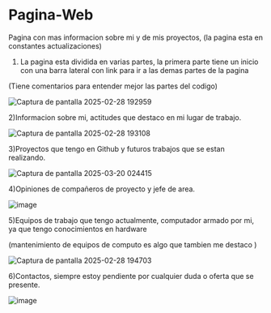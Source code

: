 # Pagina-Web
Pagina con mas informacion sobre mi y de mis proyectos, (la pagina esta en constantes actualizaciones)


1) La pagina esta dividida en varias partes, la primera parte tiene un inicio con una barra lateral con link para ir a las demas partes de la pagina

(Tiene comentarios para entender mejor las partes del codigo)


![Captura de pantalla 2025-02-28 192959](https://github.com/user-attachments/assets/9fa1cd2a-e562-4b85-a858-83e1ca06fcd2)



2)Informacion sobre mi, actitudes que destaco en mi lugar de trabajo.


![Captura de pantalla 2025-02-28 193108](https://github.com/user-attachments/assets/73ef2777-127b-4b1b-8e63-0f1a032ebe90)


3)Proyectos que tengo en Github y futuros trabajos que se estan realizando.


![Captura de pantalla 2025-03-20 024415](https://github.com/user-attachments/assets/5484853a-eeca-4661-bace-9addbd050d29)


4)Opiniones de compañeros de proyecto y jefe de area.

![image](https://github.com/user-attachments/assets/26965a0e-2dbf-4dd8-a683-8ed70753e20e)

5)Equipos de trabajo que tengo actualmente, computador armado por mi, ya que tengo conocimientos en hardware

(mantenimiento de equipos de computo es algo que tambien me destaco )

![Captura de pantalla 2025-02-28 194703](https://github.com/user-attachments/assets/350ec398-0a8b-48ef-9490-cb3996f16ee3)


6)Contactos, siempre estoy pendiente por cualquier duda o oferta que se presente.

![image](https://github.com/user-attachments/assets/6676ee83-440e-40d5-b565-4035541aeba8)

